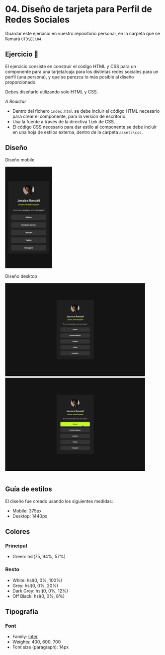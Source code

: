 # 04. Diseño de tarjeta para Perfil de Redes Sociales

Guardar este ejercicio en vuestro repositorio personal, en la carpeta que se llamará `UT3\EC\04`.


## Ejercicio 👋

El ejercicio consiste en construir el código HTML y CSS para un componente para una tarjeta/caja para los distintas redes sociales para un perfil (una persona), y que se parezca lo más posible al diseño proporcionado.

Debes diseñarlo utilizando solo HTML y CSS.

*A Realizar*

- Dentro del fichero `index.html` se debe incluir el código HTML necesario para crear el componente, para la versión de escritorio.
- Usa la fuente a través de la directiva `link` de CSS.
- El código CSS necesario para dar estilo al componente se debe incluir en una hoja de estilos externa, dentro de la carpeta `assets\css`.

## Diseño

<div>
<p>Diseño mobile</p>
<img src="./_res/mobile-design.jpg" width="30%">
</p>

<div>
<p>Diseño desktop</p>
  <div style="display: flex; align-items: flex-start; flex-direction: column; gap: 5px">
  <img src="./_res/destkop-design.jpg" height=300px style="object-fit: contain;">
  <img src="./_res/active-states.jpg" height=300px style="object-fit: contain;">
  </>
</div>

<br>


## Guía de estilos

El diseño fue creado usando los siguientes medidas:

- Mobile: 375px
- Desktop: 1440px

## Colores

### Principal

- Green: hsl(75, 94%, 57%)

### Resto

- White: hsl(0, 0%, 100%)
- Grey: hsl(0, 0%, 20%)
- Dark Grey: hsl(0, 0%, 12%)
- Off Black: hsl(0, 0%, 8%)

## Tipografía

### Font

- Family: [Inter](https://fonts.google.com/specimen/Inter)
- Weights: 400, 600, 700
- Font size (paragraph): 14px



